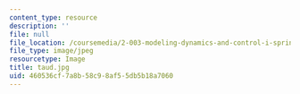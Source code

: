 ```yaml
---
content_type: resource
description: ''
file: null
file_location: /coursemedia/2-003-modeling-dynamics-and-control-i-spring-2005/460536cf7a8b58c98af55db5b18a7060_taud.jpg
file_type: image/jpeg
resourcetype: Image
title: taud.jpg
uid: 460536cf-7a8b-58c9-8af5-5db5b18a7060
---
```

